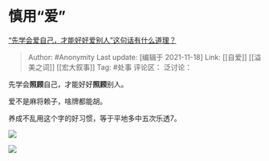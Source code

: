 # 慎用“爱”
[“先学会爱自己，才能好好爱别人”这句话有什么道理？](https://www.zhihu.com/question/20080219/answer/2229301858)

> Author: #Anonymity
> Last update: [编辑于 2021-11-18]
> Link: [[自爱]] [[溢美之词]] [[宏大叙事]]
> Tag: #处事
> 评论区：
> 泛讨论：

先学会**照顾**自己，才能好好**照顾**别人。

爱不是麻将赖子，啥牌都能胡。

养成不乱用这个字的好习惯，等于平地多中五次乐透7。

![](https://pic2.zhimg.com/v2-0a293ee253cfe2a3fd6218d862de23cb_720w.jpg?source=3af55fa1)

![](https://pic2.zhimg.com/80/v2-0a293ee253cfe2a3fd6218d862de23cb_720w.jpg?source=3af55fa1)
